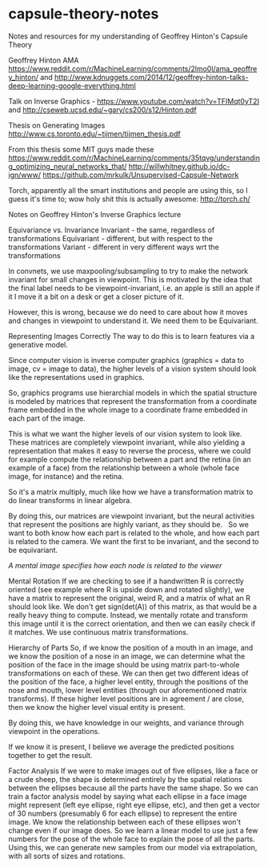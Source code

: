# capsule-theory-notes
Notes and resources for my understanding of Geoffrey Hinton's Capsule Theory

Geoffrey Hinton AMA https://www.reddit.com/r/MachineLearning/comments/2lmo0l/ama_geoffrey_hinton/ and http://www.kdnuggets.com/2014/12/geoffrey-hinton-talks-deep-learning-google-everything.html

  Talk on Inverse Graphics - https://www.youtube.com/watch?v=TFIMqt0yT2I and http://cseweb.ucsd.edu/~gary/cs200/s12/Hinton.pdf
  
Thesis on Generating Images http://www.cs.toronto.edu/~tijmen/tijmen_thesis.pdf

From this thesis some MIT guys made these
  https://www.reddit.com/r/MachineLearning/comments/35tqvg/understanding_optimizing_neural_networks_that/
  http://willwhitney.github.io/dc-ign/www/
  https://github.com/mrkulk/Unsupervised-Capsule-Network
  
Torch, apparently all the smart institutions and people are using this, so I guess it's time to; wow holy shit this is actually awesome: http://torch.ch/


Notes on Geoffrey Hinton's Inverse Graphics lecture

Equivariance vs. Invariance
  Invariant - the same, regardless of transformations
  Equivariant - different, but with respect to the transformations
  Variant - different in very different ways wrt the transformations
  
  In convnets, we use maxpooling/subsampling to try to make the network invariant for small changes in viewpoint. This is motivated by the idea that the final label needs to be viewpoint-invariant, i.e. an apple is still an apple if it I move it a bit on a desk or get a closer picture of it. 
  
  However, this is wrong, because we do need to care about how it moves and changes in viewpoint to understand it. We need them to be Equivariant.
  
Representing Images Correctly
  The way to do this is to learn features via a generative model.
  
  Since computer vision is inverse computer graphics (graphics = data to image, cv = image to data), the higher levels of a vision system should look like the representations used in graphics.
  
  So, graphics programs use hierarchial models in which the spatial structure is modeled by matrices that represent the transformation from a coordinate frame embedded in the whole image to a coordinate frame embedded in each part of the image. 
  
  This is what we want the higher levels of our vision system to look like. These matrices are completely viewpoint invariant, while also yielding a representation that makes it easy to reverse the process, where we could for example compute the relationship between a part and the retina (in an example of a face) from the relationship between a whole (whole face image, for instance) and the retina.
  
  So it's a matrix multiply, much like how we have a transformation matrix to do linear transforms in linear algebra.
  
  By doing this, our matrices are viewpoint invariant, but the neural activities that represent the positions are highly variant, as they should be.
  
  So we want to both know how each part is related to the whole, and how each part is related to the camera. We want the first to be invariant, and the second to be equivariant.
 
  *A mental image specifies how each node is related to the viewer*

Mental Rotation
  If we are checking to see if a handwritten R is correctly oriented (see example where R is upside down and rotated slightly), we have a matrix to represent the original, weird R, and a matrix of what an R should look like. We don't get sign(det(A)) of this matrix, as that would be a really heavy thing to compute. Instead, we mentally rotate and transform this image until it is the correct orientation, and then we can easily check if it matches. We use continuous matrix transformations.

Hierarchy of Parts
  So, if we know the position of a mouth in an image, and we know the position of a nose in an image, we can determine what the position of the face in the image should be using matrix part-to-whole transformations on each of these. We can then get two different ideas of the position of the face, a higher level entity, through the positions of the nose and mouth, lower level entities (through our aforementioned matrix transforms). If these higher level positions are in agreement / are close, then we know the higher level visual entity is present.
  
  By doing this, we have knowledge in our weights, and variance through viewpoint in the operations.
  
  If we know it is present, I believe we average the predicted positions together to get the result.
  
Factor Analysis
  If we were to make images out of five ellipses, like a face or a crude sheep, the shape is determined entirely by the spatial relations between the ellipses because all the parts have the same shape. So we can train a factor analysis model by saying what each ellipse in a face image might represent (left eye ellipse, right eye ellipse, etc), and then get a vector of 30 numbers (presumably 6 for each ellipse) to represent the entire image. We know the relationship between each of these ellipses won't change even if our image does. So we learn a linear model to use just a few numbers for the pose of the whole face to explain the pose of all the parts. 
  Using this, we can generate new samples from our model via extrapolation, with all sorts of sizes and rotations.
